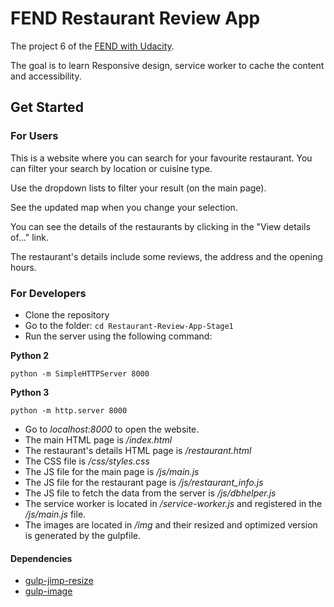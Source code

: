 # FEND Restaurant Review App

The project 6 of the [FEND with Udacity](https://eu.udacity.com/course/front-end-web-developer-nanodegree--nd001).

The goal is to learn Responsive design, service worker to cache the content and accessibility.

## Get Started

### For Users

This is a website where you can search for your favourite restaurant. You can filter your search by location or cuisine type.

Use the dropdown lists to filter your result (on the main page).

See the updated map when you change your selection.

You can see the details of the restaurants by clicking in the "View details of..." link.

The restaurant's details include some reviews, the address and the opening hours.

### For Developers

- Clone the repository
- Go to the folder: `cd Restaurant-Review-App-Stage1`
- Run the server using the following command:

**Python 2**

`python -m SimpleHTTPServer 8000`


**Python 3**

`python -m http.server 8000`


- Go to _localhost:8000_ to open the website.
- The main HTML page is _/index.html_
- The restaurant's details HTML page is _/restaurant.html_
- The CSS file is _/css/styles.css_
- The JS file for the main page is _/js/main.js_
- The JS file for the restaurant page is _/js/restaurant_info.js_
- The JS file to fetch the data from the server is _/js/dbhelper.js_
- The service worker is located in _/service-worker.js_ and registered in the _/js/main.js_ file.
- The images are located in _/img_ and their resized and optimized version is generated by the gulpfile.

#### Dependencies

- [gulp-jimp-resize](https://www.npmjs.com/package/gulp-jimp-resize)
- [gulp-image](https://www.npmjs.com/package/gulp-image)
